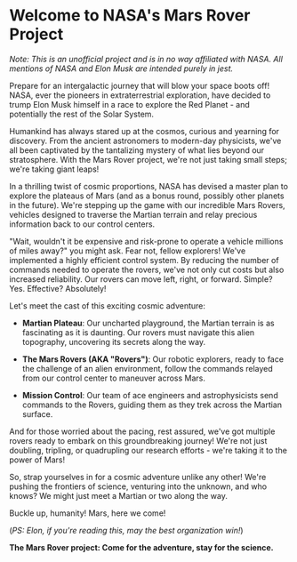 # Welcome to NASA's Mars Rover Project

_Note: This is an unofficial project and is in no way affiliated with NASA. All mentions of NASA and Elon Musk are intended purely in jest._

Prepare for an intergalactic journey that will blow your space boots off! NASA, ever the pioneers in extraterrestrial exploration, have decided to trump Elon Musk himself in a race to explore the Red Planet - and potentially the rest of the Solar System.

Humankind has always stared up at the cosmos, curious and yearning for discovery. From the ancient astronomers to modern-day physicists, we've all been captivated by the tantalizing mystery of what lies beyond our stratosphere. With the Mars Rover project, we're not just taking small steps; we're taking giant leaps! 

In a thrilling twist of cosmic proportions, NASA has devised a master plan to explore the plateaus of Mars (and as a bonus round, possibly other planets in the future). We're stepping up the game with our incredible Mars Rovers, vehicles designed to traverse the Martian terrain and relay precious information back to our control centers.

"Wait, wouldn't it be expensive and risk-prone to operate a vehicle millions of miles away?" you might ask. Fear not, fellow explorers! We've implemented a highly efficient control system. By reducing the number of commands needed to operate the rovers, we've not only cut costs but also increased reliability. Our rovers can move left, right, or forward. Simple? Yes. Effective? Absolutely!

Let's meet the cast of this exciting cosmic adventure:

- **Martian Plateau**: Our uncharted playground, the Martian terrain is as fascinating as it is daunting. Our rovers must navigate this alien topography, uncovering its secrets along the way.

- **The Mars Rovers (AKA "Rovers")**: Our robotic explorers, ready to face the challenge of an alien environment, follow the commands relayed from our control center to maneuver across Mars.

- **Mission Control**: Our team of ace engineers and astrophysicists send commands to the Rovers, guiding them as they trek across the Martian surface. 

And for those worried about the pacing, rest assured, we've got multiple rovers ready to embark on this groundbreaking journey! We're not just doubling, tripling, or quadrupling our research efforts - we're taking it to the power of Mars!

So, strap yourselves in for a cosmic adventure unlike any other! We're pushing the frontiers of science, venturing into the unknown, and who knows? We might just meet a Martian or two along the way. 

Buckle up, humanity! Mars, here we come!

(_PS: Elon, if you're reading this, may the best organization win!_)

**The Mars Rover project: Come for the adventure, stay for the science.**
